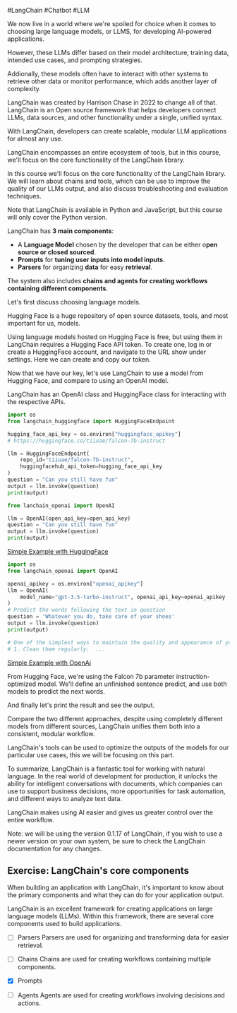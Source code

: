 #LangChain #Chatbot #LLM

We now live in a world where we're spoiled for choice when it comes to choosing
large language models, or LLMS, for developing AI-powered applications.

However, these LLMs differ based on their model architecture, training data, 
intended use cases, and prompting strategies.

Addionally, these models often have to interact with other systems to retrieve
other data or monitor performance, which adds another layer of complexity. 

LangChain was created by Harrison Chase in 2022 to change all of that.
LangChain is an Open source framework that helps developers connect LLMs, 
data sources, and other functionality under a single, unified syntax. 

With LangChain, developers can create scalable, modular LLM applications for
almost any use.

LangChain encompasses an entire ecosystem of tools, but in this course, we'll 
focus on the core functionality of the LangChain library. 

In this course we'll focus on the core functionality of the LangChain library. We 
will learn about chains and tools, which can be use to improve the quality of
our LLMs output, and also discuss troubleshooting and evaluation techniques.

Note that LangChain is available in Python and JavaScript, but this course will
only cover the Python version.

LangChain has **3 main components**: 
- A **Language Model** chosen by the developer that can be either o**pen source or closed sourced**.
- **Prompts** for **tuning user inputs into model inputs**.
- **Parsers** for organizing **data** for easy **retrieval**.

The system also includes **chains and agents for creating workflows containing different components**. 

Let's first discuss choosing language models.

Hugging Face is a huge repository of open source datasets, tools, and most important for us, models. 

Using language models hosted on Hugging Face is free, but using them in LangChain requires a Hugging Face API token. To create one, log in or create a HuggingFace account, and navigate to the URL show under settings. Here we can create and copy our token. 

Now that we have our key, let's use LangChain to use a model from Hugging Face, and compare to using an OpenAI model.

LangChain has an OpenAI class and HuggingFace class for interacting with the respective APIs.
```python
import os
from langchain_huggingface import HuggingFaceEndpoint

hugging_face_api_key = os.environ["huggingface_apikey"]
# https://huggingface.co/tiiuae/falcon-7b-instruct

llm = HuggingFaceEndpoint(
    repo_id="tiiuae/falcon-7b-instruct",
    huggingfacehub_api_token=hugging_face_api_key 
)
question = "Can you still have fun"
output = llm.invoke(question)
print(output)
```


```python
from lanchain_openai import OpenAI

llm = OpenAI(open_api_key=open_api_key)
question = "Can you still have fun"
output = llm.invoke(question)
print(output)
```

[Simple Example with HuggingFace](./00_simple_example_huggingface.py)

```python
import os
from langchain_openai import OpenAI

openai_apikey = os.environ["openai_apikey"]
llm = OpenAI(
    model_name="gpt-3.5-turbo-instruct", openai_api_key=openai_apikey
)
# Predict the words following the text in question
question = 'Whatever you do, take care of your shoes'
output = llm.invoke(question)
print(output)

# One of the simplest ways to maintain the quality and appearance of your shoes is to take care of them regularly. Here are some tips to help you do just that:
# 1. Clean them regularly:  ...
```

[Simple Example with OpenAi]()

From Hugging Face, we're using the Falcon 7b parameter instruction-optimized model. We'll define an unfinished sentence predict, and use both models to predict the next words.

And finally let's print the result and see the output.

Compare the two different approaches, despite using completely different models from different sources, LangChain unifies them both into a consistent, modular workflow.

LangChain's tools can be used to optimize the outputs of the models for our particular use cases, this we will be focusing on this part.

To summarize, LangChain is a fantastic tool for working with natural language. In the real world of development for production, it unlocks the ability for intelligent conversations with documents, which companies can use to support business decisions, more opportunities for task automation, and different ways to analyze text data.

LangChain makes using AI easier and gives us greater control over the entire workflow.

Note: we will be using the version 0.1.17 of LangChain, if you wish to use a newer version on your own system, be sure to check the LangChain documentation for any changes.

## Exercise: LangChain's core components
When building an application with LangChain, it's important to know about the primary components and what they can do for your application output.

LangChain is an excellent framework for creating applications on large language models (LLMs). Within this framework, there are several core components used to build applications.

- [ ] Parsers
    Parsers are used for organizing and transforming data for easier retrieval.
	
- [ ] Chains
    Chains are used for creating workflows containing multiple components.
	
-  [X] Prompts

- [ ] Agents
Agents are used for creating workflows involving decisions and actions.

